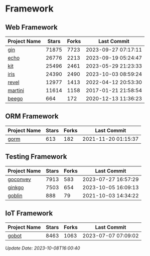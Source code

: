 # Framework

## Web Framework
| Project Name | Stars | Forks | Last Commit |
| ------------ | ----- | ----- | ----------- |
| [gin](https://github.com/gin-gonic/gin) | 71875 | 7723 | 2023-09-27 07:17:11 |
| [echo](https://github.com/labstack/echo) | 26776 | 2213 | 2023-09-19 05:24:47 |
| [kit](https://github.com/go-kit/kit) | 25496 | 2461 | 2023-05-29 21:23:33 |
| [iris](https://github.com/kataras/iris) | 24390 | 2490 | 2023-10-03 08:59:24 |
| [revel](https://github.com/revel/revel) | 12977 | 1413 | 2022-04-12 20:53:30 |
| [martini](https://github.com/go-martini/martini) | 11614 | 1158 | 2017-01-21 21:58:54 |
| [beego](https://github.com/astaxie/beego) | 664 | 172 | 2020-12-13 11:36:23 |

## ORM Framework
| Project Name | Stars | Forks | Last Commit |
| ------------ | ----- | ----- | ----------- |
| [gorm](https://github.com/jinzhu/gorm) | 613 | 182 | 2021-11-20 01:15:37 |

## Testing Framework
| Project Name | Stars | Forks | Last Commit |
| ------------ | ----- | ----- | ----------- |
| [goconvey](https://github.com/smartystreets/goconvey) | 7913 | 583 | 2023-07-27 16:57:29 |
| [ginkgo](https://github.com/onsi/ginkgo) | 7503 | 654 | 2023-10-05 16:09:13 |
| [goblin](https://github.com/franela/goblin) | 888 | 79 | 2021-10-03 14:34:22 |

## IoT Framework
| Project Name | Stars | Forks | Last Commit |
| ------------ | ----- | ----- | ----------- |
| [gobot](https://github.com/hybridgroup/gobot) | 8463 | 1063 | 2023-07-07 07:09:02 |

*Update Date: 2023-10-08T16:00:40*